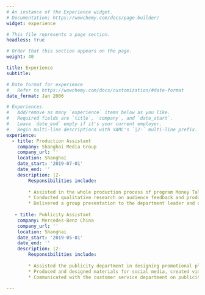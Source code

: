 ```yaml
---
# An instance of the Experience widget.
# Documentation: https://wowchemy.com/docs/page-builder/
widget: experience

# This file represents a page section.
headless: true

# Order that this section appears on the page.
weight: 40

title: Experience
subtitle:

# Date format for experience
#   Refer to https://wowchemy.com/docs/customization/#date-format
date_format: Jan 2006

# Experiences.
#   Add/remove as many `experience` items below as you like.
#   Required fields are `title`, `company`, and `date_start`.
#   Leave `date_end` empty if it's your current employer.
#   Begin multi-line descriptions with YAML's `|2-` multi-line prefix.
experience:
  - title: Production Assistant 
    company: Shanghai Media Group
    company_url: ''
    location: Shanghai
    date_start: '2019-07-01'
    date_end: ''
    description: |2-
        Responsibilities include:
        
        * Assisted in the whole production process of program Money Talk, including news collecting, scripts drafting, studio recording and editing
        * Conducted qualitative research on audience feedback and produced reports on how different media platforms (social media, television and print media) influence audience behaviors
        * Delivered a group presentation to the department leader and colleagues to share insights and received high marks
        
   - title: Publicity Assistant
    company: Mercedes-Benz China
    company_url: ''
    location: Shanghai
    date_start: '2019-05-01'
    date_end: ''
    description: |2-
        Responsibilities include:
        
        * Assisted the publicity department in designing promotional plan for new automobiles launch
        * Produced and designed materials for social media, created videos for marketing, and planned launching events that significantly increased the sales of Q2 2019 
        * Communicated with the customer service department on publicity writing

---
```

